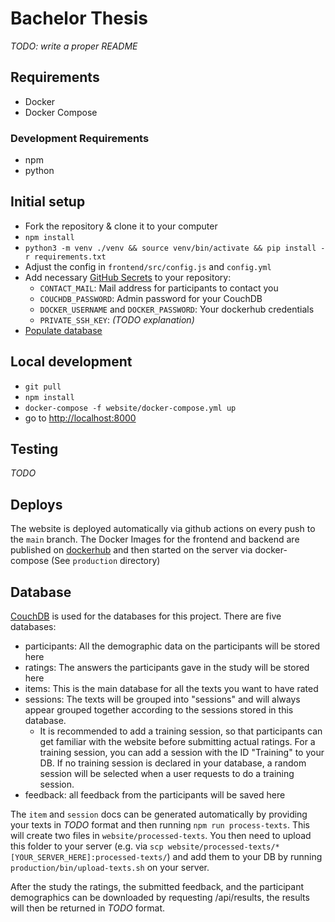 # Bachelor Thesis

_TODO: write a proper README_

## Requirements

- Docker
- Docker Compose

### Development Requirements

- npm
- python

## Initial setup

- Fork the repository & clone it to your computer
- `npm install`
- `python3 -m venv ./venv && source venv/bin/activate && pip install -r requirements.txt`
- Adjust the config in `frontend/src/config.js` and `config.yml`
- Add necessary [GitHub Secrets](https://docs.github.com/en/actions/configuring-and-managing-workflows/creating-and-storing-encrypted-secrets#creating-encrypted-secrets-for-a-repository) to your repository:
  - `CONTACT_MAIL`: Mail address for participants to contact you
  - `COUCHDB_PASSWORD`: Admin password for your CouchDB
  - `DOCKER_USERNAME` and `DOCKER_PASSWORD`: Your dockerhub credentials
  - `PRIVATE_SSH_KEY`: _(TODO explanation)_
- [Populate database](#database)

## Local development

- `git pull`
- `npm install`
- `docker-compose -f website/docker-compose.yml up`
- go to [http://localhost:8000](http://localhost:8000)

## Testing

_TODO_

## Deploys

The website is deployed automatically via github actions on every push to the `main` branch. The Docker Images for the frontend and backend are published on [dockerhub](https://hub.docker.com/u/malfynnction) and then started on the server via docker-compose (See `production` directory)

<a name='database'></a>

## Database

[CouchDB](https://couchdb.apache.org/) is used for the databases for this project. There are five databases:

- participants: All the demographic data on the participants will be stored here
- ratings: The answers the participants gave in the study will be stored here
- items: This is the main database for all the texts you want to have rated
- sessions: The texts will be grouped into "sessions" and will always appear grouped together according to the sessions stored in this database.
  - It is recommended to add a training session, so that participants can get familiar with the website before submitting actual ratings. For a training session, you can add a session with the ID "Training" to your DB. If no training session is declared in your database, a random session will be selected when a user requests to do a training session.
- feedback: all feedback from the participants will be saved here

The `item` and `session` docs can be generated automatically by providing your texts in _TODO_ format and then running `npm run process-texts`. This will create two files in `website/processed-texts`. You then need to upload this folder to your server (e.g. via `scp website/processed-texts/* [YOUR_SERVER_HERE]:processed-texts/`) and add them to your DB by running `production/bin/upload-texts.sh` on your server.

After the study the ratings, the submitted feedback, and the participant demographics can be downloaded by requesting /api/results, the results will then be returned in _TODO_ format.

